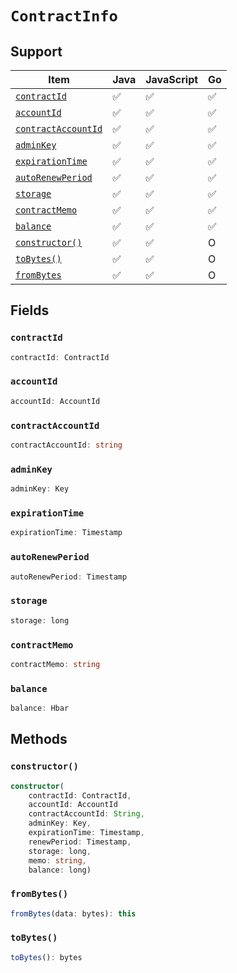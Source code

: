 # `ContractInfo`

## Support

| Item | Java | JavaScript | Go
| - | - | - | - |
| [`contractId`](#contractid) | ✅ | ✅ | ✅
| [`accountId`](#accountid) | ✅ | ✅ | ✅
| [`contractAccountId`](#contractaccountid) | ✅ | ✅ | ✅
| [`adminKey`](#adminkey) | ✅ | ✅ | ✅
| [`expirationTime`](#expirationtime) | ✅ | ✅ | ✅
| [`autoRenewPeriod`](#autorenewperiod) | ✅ | ✅ | ✅
| [`storage`](#storage) | ✅ | ✅ | ✅
| [`contractMemo`](#contractmemo) | ✅ | ✅ | ✅
| [`balance`](#balance) | ✅ | ✅ | ✅
| [`constructor()`](#constructor) | ✅ | ✅ | O
| [`toBytes()`](#tobytes) | ✅ | ✅ | O
| [`fromBytes`](#frombytes) | ✅ | ✅ | O

## Fields

### `contractId`

```typescript
contractId: ContractId
```

### `accountId`

```typescript
accountId: AccountId
```

### `contractAccountId`

```typescript
contractAccountId: string
```

### `adminKey`

```typescript
adminKey: Key
```

### `expirationTime`

```typescript
expirationTime: Timestamp
```

### `autoRenewPeriod`

```typescript
autoRenewPeriod: Timestamp
```

### `storage`

```typescript
storage: long
```

### `contractMemo`

```typescript
contractMemo: string
```

### `balance`

```typescript
balance: Hbar
```

## Methods

### `constructor()`

```typescript
constructor(
    contractId: ContractId,
    accountId: AccountId
    contractAccountId: String, 
    adminKey: Key,
    expirationTime: Timestamp,
    renewPeriod: Timestamp,
    storage: long,
    memo: string,
    balance: long)
```

### `fromBytes()`

```typescript
fromBytes(data: bytes): this
```

### `toBytes()`

```typescript
toBytes(): bytes
```

